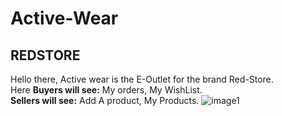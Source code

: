 # Active-Wear

## REDSTORE
Hello there, Active wear is the E-Outlet for the brand Red-Store.  
Here
**Buyers will see:** My orders, My WishList.  
**Sellers will see:** Add A product, My Products.
![image1](https://github.com/user-attachments/assets/50185cc3-a278-4375-a78e-5a05d0aab2ef)





